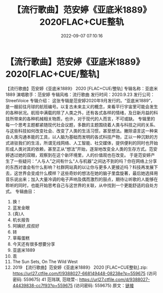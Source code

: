 ﻿---
title: 【流行歌曲】范安婷《亚底米1889》2020FLAC+CUE整轨
date: 2022-09-07 07:10:16
categories: APE、FLAC、MP3
tags: 华语中文
---
# 【流行歌曲】范安婷《亚底米1889》2020[FLAC+CUE/整轨]

【流行歌曲】范安婷《亚底米1889》 2020 [FLAC+CUE/整轨]
专辑名称：亚底米1889
演唱歌手：范安婷
专辑风格：流行歌曲
发行时间：2020.9.23
发行公司：StreetVoice
专辑介绍：
这张专辑是范安婷2020年9月发行的。“亚底米1889”，是一艘前往月球的航班编号。以复古未来主义的概念，来看平行宇宙里可能会发生的各种状况。航班中满载的除了人类之外，还有各式各样的情绪，及日新月益的科技所带来的各种机械相关物质，也许，对于现代的人而言，不可或缺。
专辑里的每一个思考主题都紧随现代社会议题，多数的主题围绕着人类与科技之间的关系、与这些科技如何改变社会、改变了人类的生活习惯，甚至想法。撇除语言这一种来自人类沟通本能的工具，以人脑为基础而发明的各式科技产物，正以一种沉默的方式进驻我们的生活，所谓无线网络、人工智能、社交媒体，提供便利的同时也开始形成人类对其的依赖，甚至正从“想法”开始，逐渐地改变全人类的生存方式。范安婷透过她的双眼，观察到在这个新环境里，人的价值观也在改变。
于是范安婷产生了一些疑问：“人与人”之间有什么“人与机器”之间达不到的吗？你在网络上分享的东西对谁会有什么影响？社群网站真的以让你与更多人更接近吗？科技再发展下去，这世界会变成什么模样？这些奇妙的想法在她的脑子里盘旋著，最后她选择用音乐说出来；加入大量冷调的电子声响及偶而激烈的鼓点，期待让听歌的人能够在聆听的同时，也能开始思考自己与这世界的关联，从中找到一个更能舒适的自处方式。
专辑曲目：
01. 换！
02. 蓝发金眼
03. (真)人
04. 机长报告
05. 阿姨好,叔叔好
06. 转
07. 草莓蛋糕
08. 今天还有很多想要分享
09. 亚底米1889
10. 乖
11. The Sun Sets, On The Wild West
12. 2019
【流行歌曲】范安婷《亚底米1889》 2020 [FLAC+CUE整轨].zip: https://url27.ctfile.com/f/9388027-668149448-08238e?p=559675
(访问密码: 559675)
41 范玮琪, 范晓萱-: https://url27.ctfile.com/d/9388027-44439838-cc7f93?p=559675
(访问密码: 559675)
原文：[链接](https://blog.sina.com.cn/s/blog_1647c7e7601030z9u.html)